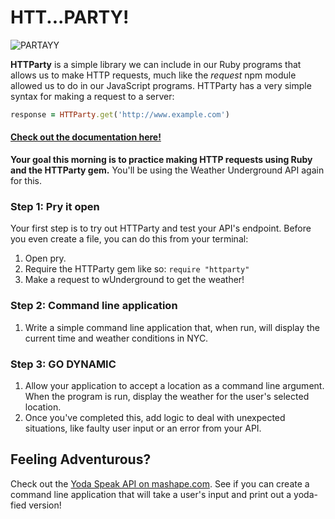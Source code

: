 # HTT...PARTY!

![PARTAYY](http://i.giphy.com/amskMeldaPSiA.gif)

**HTTParty** is a simple library we can include in our Ruby programs that allows us to make HTTP requests, much like the *request* npm module allowed us to do in our JavaScript programs. HTTParty has a very simple syntax for making a request to a server:

```ruby
response = HTTParty.get('http://www.example.com')

```

#### [Check out the documentation here!](https://github.com/jnunemaker/httparty)

**Your goal this morning is to practice making HTTP requests using Ruby and the HTTParty gem.** You'll be using the Weather Underground API again for this.

### Step 1: Pry it open

Your first step is to try out HTTParty and test your API's endpoint. Before you even create a file, you can do this from your terminal:

1. Open pry.
2. Require the HTTParty gem like so: `require "httparty"`
3. Make a request to wUnderground to get the weather!

### Step 2: Command line application

1. Write a simple command line application that, when run, will display the current time and weather conditions in NYC.

### Step 3: GO DYNAMIC

1. Allow your application to accept a location as a command line argument. When the program is run, display the weather for the user's selected location.
2. Once you've completed this, add logic to deal with unexpected situations, like faulty user input or an error from your API.

## Feeling Adventurous?

Check out the [Yoda Speak API on mashape.com](https://www.mashape.com/ismaelc/yoda-speak). See if you can create a command line application that will take a user's input and print out a yoda-fied version!
